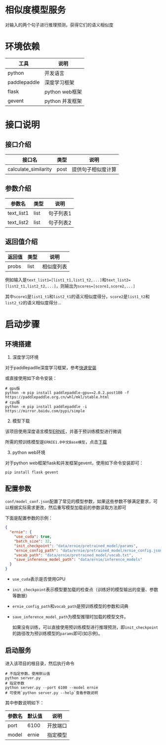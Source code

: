 # 相似度模型服务

对输入的两个句子进行推理预测，获得它们的语义相似度

# 环境依赖

| 工具 | 说明 |
| --- | --- |
| python | 开发语言 |
| paddlepaddle | 深度学习框架 |
| flask | python web框架 |
| gevent | python 并发框架 |

# 接口说明

## 接口介绍

| 接口名 | 类型 | 说明 |
| --- | --- | --- |
| calculate_similarity | post | 提供句子相似度计算 |

## 参数介绍

| 参数名 | 类型 | 说明 |
| --- | --- | --- |
| text_list1 | list<str> | 句子列表1 |
| text_list2 | list<str> | 句子列表2 |

## 返回值介绍

| 返回值 | 类型 | 说明 |
| --- | --- | --- |
| probs | list<float> | 相似度列表 |

例如输入是`text_list1=[list1_t1,list1_t2,...]`和`text_list2=[list2_t1,list2_t2,...]`，则输出为`scores=[score1,score2,...]`

其中`score1`是`list1_t1`和`list2_t1`的语义相似度得分，`score2`是`list1_t2`和`list2_t2`的语义相似度得分...

# 启动步骤

## 环境搭建

1. 深度学习环境

对于paddlepadlle深度学习框架，参考[快速安装](https://www.paddlepaddle.org.cn/install/quick?docurl=/documentation/docs/zh/2.0/install/pip/windows-pip.html)

或直接使用如下命令安装：

```shell
# gpu版
python -m pip install paddlepaddle-gpu==2.0.2.post100 -f https://paddlepaddle.org.cn/whl/mkl/stable.html
# cpu版
python -m pip install paddlepaddle -i https://mirror.baidu.com/pypi/simple
```

2. 模型下载

该项目使用深度语言模型[ERNIE](https://github.com/PaddlePaddle/ERNIE)，并基于预训练模型进行微调

所需的预训练模型是`ERNIE1.0中文Base模型`，点击[下载](https://baidu-nlp.bj.bcebos.com/ERNIE_stable-1.0.1.tar.gz)

3. python web环境

对于python web框架flask和并发框架gevent，使用如下命令安装即可：

```shell
pip install flask gevent
```

## 配置参数

`conf/model_conf.json`配置了常见的模型参数，如果这些参数不够满足要求，可以根据实际需求更改，然后重写模型加载前的参数读取方法即可

下面是配置参数的示例：

```json
{
  "ernie": {
    "use_cuda": true,
    "batch_size": 32,
    "init_checkpoint": "data/ernie/pretrained_model/params",
    "ernie_config_path": "data/ernie/pretrained_model/ernie_config.json",
    "vocab_path": "data/ernie/pretrained_model/vocab.txt",
    "save_inference_model_path": "data/ernie/inference_models"
  }
}
```

- `use_cuda`表示是否使用GPU
  
- `init_checkpoint`表示模型要加载的检查点（训练好的模型输出的变量、参数等数据）
  
- `ernie_config_path`和`vocab_path`是预训练模型的参数和词典
  
- `save_inference_model_path`为模型推理时加载的模型文件。

    如果没有训练，可以直接使用预训练模型进行推理预测，即`init_checkpoint`的路径改为预训练模型的`params`即可(如示例)。


## 启动服务

进入该项目的根目录，然后执行命令

```shell
# 不指定参数，使用默认值
python server.py
# 指定参数
python server.py --port 6100 --model ernie
# 可使用`python server.py --help`查看参数说明
```

其中参数说明如下：

| 参数名 | 默认值 | 说明 |
| --- | --- | --- |
| port | 6100 | 开放端口 |
| model | ernie | 指定模型 |

